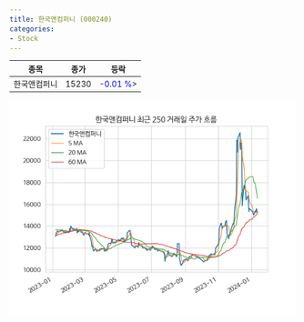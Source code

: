 ```yaml
---
title: 한국앤컴퍼니 (000240)
categories:
- Stock
---
```


|종목|종가|등락|
|----|----|----|
|한국앤컴퍼니|15230|<span style="color: blue">-0.01 %</span>>|

<!-- more -->

![000240](/assets/images/stock/000240.png)